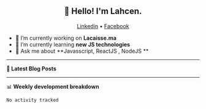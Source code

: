 

<h2 align="center">👋 Hello! I'm Lahcen.</h2>
<p align="center">
  <a href="https://www.linkedin.com/in/lahcen-el-hanchir">Linkedin</a> •
  <a href="https://web.facebook.com/lahcen000lh/">Facebook</a>
</p>


- 🔭 I’m currently working on **Lacaisse.ma**
- 🌱 I’m currently learning **new JS technologies**
- 💬 Ask me about **Javasscript, ReactJS , NodeJS **


-------

**📝 Latest Blog Posts**

-------

📊 **Weekly development breakdown**
<!--START_SECTION:waka-->

```text
No activity tracked
```

<!--END_SECTION:waka-->
